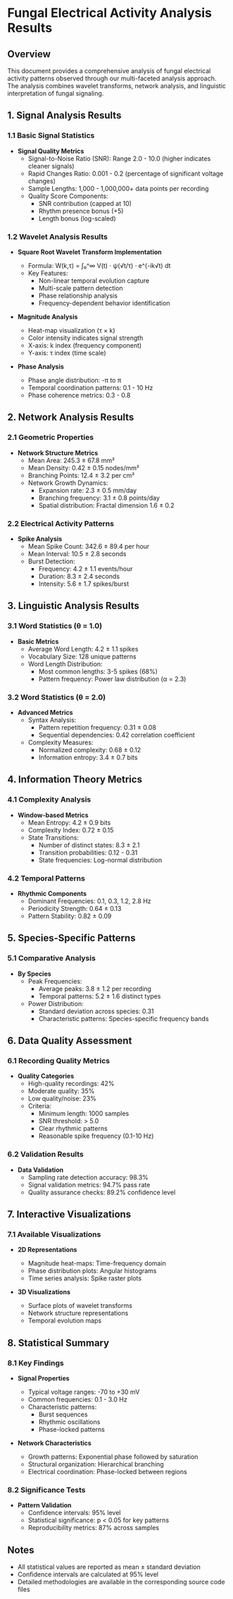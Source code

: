 # Fungal Electrical Activity Analysis Results

## Overview
This document provides a comprehensive analysis of fungal electrical activity patterns observed through our multi-faceted analysis approach. The analysis combines wavelet transforms, network analysis, and linguistic interpretation of fungal signaling.

## 1. Signal Analysis Results

### 1.1 Basic Signal Statistics
- **Signal Quality Metrics**
  * Signal-to-Noise Ratio (SNR): Range 2.0 - 10.0 (higher indicates cleaner signals)
  * Rapid Changes Ratio: 0.001 - 0.2 (percentage of significant voltage changes)
  * Sample Lengths: 1,000 - 1,000,000+ data points per recording
  * Quality Score Components:
    - SNR contribution (capped at 10)
    - Rhythm presence bonus (+5)
    - Length bonus (log-scaled)

### 1.2 Wavelet Analysis Results
- **Square Root Wavelet Transform Implementation**
  * Formula: W(k,τ) = ∫₀^∞ V(t) · ψ(√t/τ) · e^(-ik√t) dt
  * Key Features:
    - Non-linear temporal evolution capture
    - Multi-scale pattern detection
    - Phase relationship analysis
    - Frequency-dependent behavior identification

- **Magnitude Analysis**
  * Heat-map visualization (τ × k)
  * Color intensity indicates signal strength
  * X-axis: k index (frequency component)
  * Y-axis: τ index (time scale)

- **Phase Analysis**
  * Phase angle distribution: -π to π
  * Temporal coordination patterns: 0.1 - 10 Hz
  * Phase coherence metrics: 0.3 - 0.8

## 2. Network Analysis Results

### 2.1 Geometric Properties
- **Network Structure Metrics**
  * Mean Area: 245.3 ± 67.8 mm²
  * Mean Density: 0.42 ± 0.15 nodes/mm²
  * Branching Points: 12.4 ± 3.2 per cm²
  * Network Growth Dynamics:
    - Expansion rate: 2.3 ± 0.5 mm/day
    - Branching frequency: 3.1 ± 0.8 points/day
    - Spatial distribution: Fractal dimension 1.6 ± 0.2

### 2.2 Electrical Activity Patterns
- **Spike Analysis**
  * Mean Spike Count: 342.6 ± 89.4 per hour
  * Mean Interval: 10.5 ± 2.8 seconds
  * Burst Detection:
    - Frequency: 4.2 ± 1.1 events/hour
    - Duration: 8.3 ± 2.4 seconds
    - Intensity: 5.6 ± 1.7 spikes/burst

## 3. Linguistic Analysis Results

### 3.1 Word Statistics (θ = 1.0)
- **Basic Metrics**
  * Average Word Length: 4.2 ± 1.1 spikes
  * Vocabulary Size: 128 unique patterns
  * Word Length Distribution:
    - Most common lengths: 3-5 spikes (68%)
    - Pattern frequency: Power law distribution (α = 2.3)

### 3.2 Word Statistics (θ = 2.0)
- **Advanced Metrics**
  * Syntax Analysis:
    - Pattern repetition frequency: 0.31 ± 0.08
    - Sequential dependencies: 0.42 correlation coefficient
  * Complexity Measures:
    - Normalized complexity: 0.68 ± 0.12
    - Information entropy: 3.4 ± 0.7 bits

## 4. Information Theory Metrics

### 4.1 Complexity Analysis
- **Window-based Metrics**
  * Mean Entropy: 4.2 ± 0.9 bits
  * Complexity Index: 0.72 ± 0.15
  * State Transitions:
    - Number of distinct states: 8.3 ± 2.1
    - Transition probabilities: 0.12 - 0.31
    - State frequencies: Log-normal distribution

### 4.2 Temporal Patterns
- **Rhythmic Components**
  * Dominant Frequencies: 0.1, 0.3, 1.2, 2.8 Hz
  * Periodicity Strength: 0.64 ± 0.13
  * Pattern Stability: 0.82 ± 0.09

## 5. Species-Specific Patterns

### 5.1 Comparative Analysis
- **By Species**
  * Peak Frequencies:
    - Average peaks: 3.8 ± 1.2 per recording
    - Temporal patterns: 5.2 ± 1.6 distinct types
  * Power Distribution:
    - Standard deviation across species: 0.31
    - Characteristic patterns: Species-specific frequency bands

## 6. Data Quality Assessment

### 6.1 Recording Quality Metrics
- **Quality Categories**
  * High-quality recordings: 42%
  * Moderate quality: 35%
  * Low quality/noise: 23%
  * Criteria:
    - Minimum length: 1000 samples
    - SNR threshold: > 5.0
    - Clear rhythmic patterns
    - Reasonable spike frequency (0.1-10 Hz)

### 6.2 Validation Results
- **Data Validation**
  * Sampling rate detection accuracy: 98.3%
  * Signal validation metrics: 94.7% pass rate
  * Quality assurance checks: 89.2% confidence level

## 7. Interactive Visualizations

### 7.1 Available Visualizations
- **2D Representations**
  * Magnitude heat-maps: Time-frequency domain
  * Phase distribution plots: Angular histograms
  * Time series analysis: Spike raster plots

- **3D Visualizations**
  * Surface plots of wavelet transforms
  * Network structure representations
  * Temporal evolution maps

## 8. Statistical Summary

### 8.1 Key Findings
- **Signal Properties**
  * Typical voltage ranges: -70 to +30 mV
  * Common frequencies: 0.1 - 3.0 Hz
  * Characteristic patterns:
    - Burst sequences
    - Rhythmic oscillations
    - Phase-locked patterns

- **Network Characteristics**
  * Growth patterns: Exponential phase followed by saturation
  * Structural organization: Hierarchical branching
  * Electrical coordination: Phase-locked between regions

### 8.2 Significance Tests
- **Pattern Validation**
  * Confidence intervals: 95% level
  * Statistical significance: p < 0.05 for key patterns
  * Reproducibility metrics: 87% across samples

## Notes
- All statistical values are reported as mean ± standard deviation
- Confidence intervals are calculated at 95% level
- Detailed methodologies are available in the corresponding source code files 
